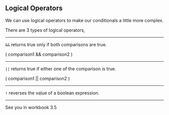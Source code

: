 
## Logical Operators

We can use logical operators to make our conditionals a little more complex.

There are 3 types of logical operators,

---

`&&` returns true only if both comparisons are true.

( comparison1 && comparison2 )

---

`||` returns true if either one of the comparison is true.

( comparison1 || comparison2 )

---

`!` reverses the value of a boolean expression.

---

See you in workbook 3.5
